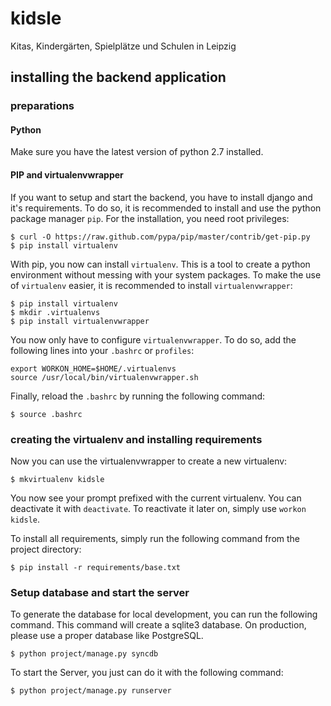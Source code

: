 # kidsle

Kitas, Kindergärten, Spielplätze und Schulen in Leipzig

## installing the backend application

### preparations

#### Python

Make sure you have the latest version of python 2.7 installed.

#### PIP and virtualenvwrapper

If you want to setup and start the backend, you have to install django and it's requirements. To do so, it is recommended to install and use the python package manager `pip`. For the installation, you need root privileges:

```
$ curl -O https://raw.github.com/pypa/pip/master/contrib/get-pip.py
$ pip install virtualenv
```

With pip, you now can install `virtualenv`. This is a tool to create a python environment without messing with your system packages. To make the use of `virtualenv` easier, it is recommended to install `virtualenvwrapper`:

```
$ pip install virtualenv
$ mkdir .virtualenvs
$ pip install virtualenvwrapper
```

You now only have to configure `virtualenvwrapper`. To do so, add the following lines into your `.bashrc` or `profiles`:

```
export WORKON_HOME=$HOME/.virtualenvs
source /usr/local/bin/virtualenvwrapper.sh
```

Finally, reload the `.bashrc` by running the following command:

```
$ source .bashrc
```

### creating the virtualenv and installing requirements

Now you can use the virtualenvwrapper to create a new virtualenv:

```
$ mkvirtualenv kidsle
```

You now see your prompt prefixed with the current virtualenv. You can deactivate it with `deactivate`. To reactivate it later on, simply use `workon kidsle`.

To install all requirements, simply run the following command from the project directory:

```
$ pip install -r requirements/base.txt
```

### Setup database and start the server

To generate the database for local development, you can run the following command. This command will create a sqlite3 database. On production, please use a proper database like PostgreSQL.

```
$ python project/manage.py syncdb
```

To start the Server, you just can do it with the following command:

```
$ python project/manage.py runserver
```
